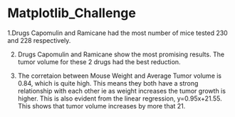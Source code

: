 # Matplotlib_Challenge
1.Drugs Capomulin and Ramicane had the most number of mice tested 230 and 228 respectively. 

2. Drugs Capomulin and Ramicane show the most promising results. The tumor volume for these 2 drugs had the best reduction.

3. The corretaion between Mouse Weight and Average Tumor volume is 0.84, which is quite high. This means they both have a strong relationship with each other ie as weight increases the tumor growth is higher. This is also evident from the linear regression, y=0.95x+21.55. This shows that tumor volume increases by more that 21.
